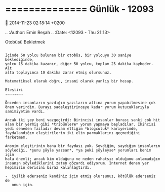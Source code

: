 ==============
Günlük - 12093
==============

:date: 2014-11-23 02:18:14 +0200

.. :Author: Emin Reşah
.. :Date:   <12093 - Thu 21:13>

Otobüsü Bekletmek
~~~~~~~~~~~~~~~~~

İçinde 50 yolcu bulunan bir otobüs, bir yolcuyu 30 saniye beklediğinde,
yolcu 15 dakika kazanır, diğer 50 yolcu, toplam 25 dakika kaybeder. Alt
alta toplayınca 10 dakika zarar etmiş olursunuz.

Matematiksel olarak doğru, insani olarak yanlış bir hesap.

Eleştiri
~~~~~~~~

Önceden insanların yazdığım yazıların altına yorum yapabilmesine çok
önem verirdim. Burayı sadeleştirinceye kadar yorum kutucuklarıyla
samimiyetim vardı.

Ancak iki şey beni vazgeçirdi: Birincisi insanlar burası sanki çok hit
alan bir yermiş gibi *tribünlere* yorum yapmaya başladılar. İkincisi
yedi seneden fazladır devam ettiğim *blogculuk* kariyerimde,
faydalandığım eleştirilerin iki elin parmaklarını geçmediğini farketmem.

Anonim eleştirinin bana bir faydası yok. Sevdiğim, saydığım insanların
söylediği, *şunu şöyle yazsan*, *ya peki şöyleyse* yorumları benim için
hala önemli; ancak kim olduğunu ve neden rahatsız olduğunu anlamadığım
insanın söylediklerini zaten gözardı ediyorum. Internet denen yer
hepimizin derisini biraz kalınlaştırdı.

-  iyilik ederseniz kendiniz için etmiş olursunuz, kötülük ederseniz de
   onun için.
